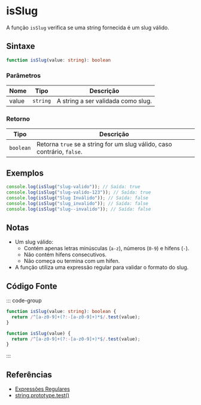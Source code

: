# isSlug

A função `isSlug` verifica se uma string fornecida é um slug válido.

## Sintaxe

```typescript
function isSlug(value: string): boolean
```

### Parâmetros

| Nome | Tipo     | Descrição                          |
|------|----------|------------------------------------|
| value  | `string` | A string a ser validada como slug. |

### Retorno

| Tipo      | Descrição                                   |
|-----------|---------------------------------------------|
| `boolean` | Retorna `true` se a string for um slug válido, caso contrário, `false`. |

## Exemplos

```typescript
console.log(isSlug("slug-valido")); // Saída: true
console.log(isSlug("slug-valido-123")); // Saída: true
console.log(isSlug("Slug Inválido")); // Saída: false
console.log(isSlug("slug_invalido")); // Saída: false
console.log(isSlug("slug--invalido")); // Saída: false
```

## Notas

- Um slug válido:
  - Contém apenas letras minúsculas (`a-z`), números (`0-9`) e hifens (`-`).
  - Não contém hifens consecutivos.
  - Não começa ou termina com um hifen.
- A função utiliza uma expressão regular para validar o formato do slug.

## Código Fonte

::: code-group
```typescript
function isSlug(value: string): boolean {
  return /^[a-z0-9]+(?:-[a-z0-9]+)*$/.test(value);
}
```

```javascript
function isSlug(value) {
  return /^[a-z0-9]+(?:-[a-z0-9]+)*$/.test(value);
}
```
::: 

## Referências

- [Expressões Regulares](https://developer.mozilla.org/pt-BR/docs/Web/JavaScript/Guide/Regular_Expressions)
- [string.prototype.test()](https://developer.mozilla.org/pt-BR/docs/Web/JavaScript/Reference/Global_Objects/RegExp/test)